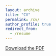 ```yaml
---
layout: archive
title: "CV"
permalink: /cv/
author_profile: true
redirect_from:
  - /resume
---
```


[Download the PDF](./cv-xintao.pdf)
